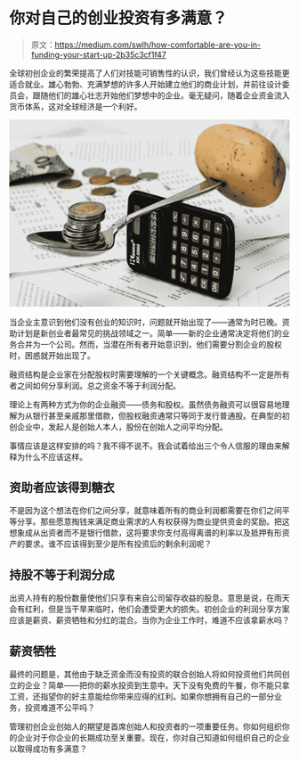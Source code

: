 # 你对自己的创业投资有多满意？

> 原文：<https://medium.com/swlh/how-comfortable-are-you-in-funding-your-start-up-2b35c3cf1f47>

全球初创企业的繁荣提高了人们对技能可销售性的认识，我们曾经认为这些技能更适合就业。雄心勃勃、充满梦想的许多人开始建立他们的商业计划，并前往设计委员会，跟随他们的雄心壮志开始他们梦想中的企业。毫无疑问，随着企业资金流入货币体系，这对全球经济是一个利好。

![](img/fc65bf8fbf3e698a9e17e0875f6ad7a8.png)

当企业主意识到他们没有创业的知识时，问题就开始出现了——通常为时已晚。资助计划是新创业者最常见的挑战领域之一。简单——新的企业通常决定将他们的业务合并为一个公司。然而，当潜在所有者开始意识到，他们需要分割企业的股权时，困惑就开始出现了。

融资结构是企业家在分配股权时需要理解的一个关键概念。融资结构不一定是所有者之间如何分享利润。总之资金不等于利润分配。

理论上有两种方式为你的企业融资——债务和股权。虽然债务融资可以很容易地理解为从银行甚至亲戚那里借款，但股权融资通常只等同于发行普通股。在典型的初创企业中，发起人是创始人本人，股份在创始人之间平均分配。

事情应该是这样安排的吗？我不得不说不。我会试着给出三个令人信服的理由来解释为什么不应该这样。

## 资助者应该得到糖衣

不是因为这个想法在你们之间分享，就意味着所有的商业利润都需要在你们之间平等分享。那些愿意掏钱来满足商业需求的人有权获得为商业提供资金的奖励。把这想象成从出资者而不是银行借款，这将要求你支付高得离谱的利率以及抵押有形资产的要求。谁不应该得到至少是所有投资后的剩余利润呢？

## 持股不等于利润分成

出资人持有的股份数量使他们只享有来自公司留存收益的股息。意思是说，在雨天会有红利，但是当干旱来临时，他们会遭受更大的损失。初创企业的利润分享方案应该是薪资、薪资牺牲和分红的混合。当你为企业工作时，难道不应该拿薪水吗？

## 薪资牺牲

最终的问题是，其他由于缺乏资金而没有投资的联合创始人将如何投资他们共同创立的企业？简单——把你的薪水投资到生意中。天下没有免费的午餐，你不能只拿工资，还指望你的好主意能给你带来应得的红利。如果你想拥有自己的一部分业务，投资难道不公平吗？

管理初创企业创始人的期望是首席创始人和投资者的一项重要任务。你如何组织你的企业对于你企业的长期成功至关重要。现在，你对自己知道如何组织自己的企业以取得成功有多满意？